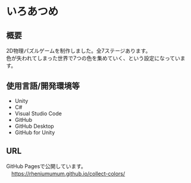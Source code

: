 # いろあつめ

## 概要
2D物理パズルゲームを制作しました。全7ステージあります。<br>
色が失われてしまった世界で7つの色を集めていく、という設定になっています。<br>

## 使用言語/開発環境等
 - Unity
 - C#
 - Visual Studio Code
 - GitHub
 - GitHub Desktop
 - GitHub for Unity
 
## URL
GitHub Pagesで公開しています。<br>
　https://rheniumumum.github.io/collect-colors/